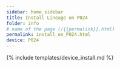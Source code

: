 ```yaml
---
sidebar: home_sidebar
title: Install Lineage on P024
folder: info
# name of the page (/{{permalink}}.html)
permalink: install_on_P024.html
device: P024
---
```

{% include templates/device_install.md %}
